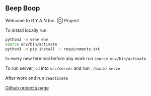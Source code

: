 ## Beep Boop

Welcome to R.Y.A.N Inc. Ⓒ Project.

To install locally run:

```bash
python3 -m venv env
source env/bin/activate
python3 -m pip install -r requirements.txt
```

In every new terminal before any work run `source env/bin/activate`

To run server, `cd` into `src/server` and run `./build serve`

After work end run `deactivate`

[Github projects page](https://github.com/users/yuval-herman/projects/1/views/2)
